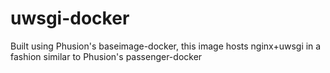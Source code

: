 uwsgi-docker
============

Built using Phusion's baseimage-docker, this image hosts nginx+uwsgi in a fashion similar to Phusion's passenger-docker
